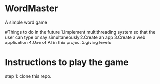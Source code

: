 # WordMaster
A simple word game 

#Things to do in the future
    1.Implement multithreading system so that the user can type or say simultaneously
    2.Create an app
    3.Create a web application
    4.Use of AI in this project
    5.giving levels
    
# Instructions to play the game
step 1: clone this repo.
